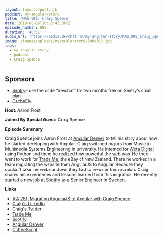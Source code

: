 ```yaml
---
layout: layouts/post.njk
podcast: my-angular-story
title: 'MAS 089: Craig Spence'
date: 2019-08-06T10:00:43.307Z
episode_number: 089
duration: '40:51'
audio_url: 'https://media.devchat.tv/my-angular-story/MAS_089_Craig_Spence.mp3'
image: /images/uploads/myangularstory-300x300.jpg
tags:
  - my_angular_story
  - podcast
  - Craig Spence
---
```

## **Sponsors**

* [Sentry](http://sentry.io/)– use the code “devchat” for two months free on Sentry’s small plan
* [CacheFly](https://www.cachefly.com/)

**Host:** Aaron Frost

**Joined By Special Guest:** Craig Spence

**Episode Summary**

Craig Spence joins Aaron Frost at [Angular Denver](https://angulardenver.com/) to tell his story about how he started developing with Angular. Craig switched majors from Music to Multimedia Systems Engineering in university. He interned for [Weta Digital ](https://www.wetafx.co.nz/)using Python and there he realized how powerful the web was. He then went to work for [Trade Me](https://www.trademe.co.nz/),  the eBay of New Zealand. There he worked in a team migrating the website from AngularJS to Angular. Because they couldn't take the website down they had to re-write from scratch. Craig shares his experiences and lessons learned from this migration. He recently started a new job at [Spotify](https://www.spotify.com/) as a Senior Engineer in Sweden. 

**Links**

* [AiA 251: Migrating AngularJS to Angular with Craig Spence](https://devchat.tv/admin/adv-in-angular/aia-251-craig-spence)
* [Craig's LinkedIn](https://www.linkedin.com/in/craig-spence/)
* [Craig's Twitter](https://twitter.com/phenomnominal)
* [Trade Me](https://www.trademe.co.nz/) 
* [Spotify](https://www.spotify.com/)
* [Angular Denver](https://angulardenver.com/)
* [CoffeeScript](https://coffeescript.org/)
